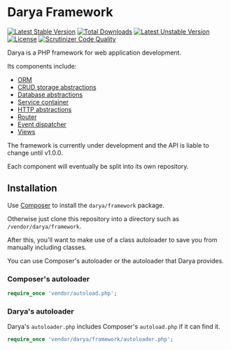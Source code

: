 # Darya Framework

[![Latest Stable Version](https://poser.pugx.org/darya/framework/version)](https://packagist.org/packages/darya/framework)
[![Total Downloads](https://poser.pugx.org/darya/framework/downloads)](https://packagist.org/packages/darya/framework)
[![Latest Unstable Version](https://poser.pugx.org/darya/framework/v/unstable)](https://packagist.org/packages/darya/framework)
[![License](https://poser.pugx.org/darya/framework/license)](https://packagist.org/packages/darya/framework)
[![Scrutinizer Code Quality](https://img.shields.io/scrutinizer/g/darya/framework.svg?style=flat)](https://scrutinizer-ci.com/g/darya/framework)

Darya is a PHP framework for web application development.

Its components include:

- [ORM](/src/Darya/ORM)
- [CRUD storage abstractions](/src/Darya/Storage)
- [Database abstractions](/src/Darya/Database)
- [Service container](/src/Darya/Service)
- [HTTP abstractions](/src/Darya/Http)
- [Router](/src/Darya/Routing)
- [Event dispatcher](/src/Darya/Events)
- [Views](/src/Darya/View)

The framework is currently under development and the API is liable to change
until v1.0.0.

Each component will eventually be split into its own repository.

## Installation

Use [Composer](https://getcomposer.org) to install the `darya/framework`
package.

Otherwise just clone this repository into a directory such as
`/vendor/darya/framework`.

After this, you'll want to make use of a class autoloader to save you from
manually including classes.

You can use Composer's autoloader or the autoloader that Darya provides.

### Composer's autoloader
```php
require_once 'vendor/autoload.php';
```

### Darya's autoloader

Darya's `autoloader.php` includes Composer's `autoload.php` if it can find it.

```php
require_once 'vendor/darya/framework/autoloader.php';
```

